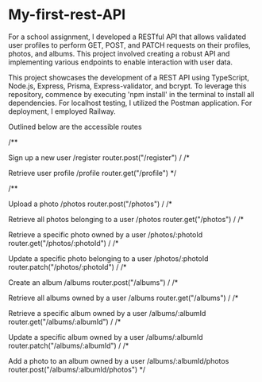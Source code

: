 # My-first-rest-API
For a school assignment, I developed a RESTful API that allows validated user profiles to perform GET, POST, and PATCH requests on their profiles, photos, and albums. This project involved creating a robust API and implementing various endpoints to enable interaction with user data.

This project showcases the development of a REST API using TypeScript, Node.js, Express, Prisma, Express-validator, and bcrypt.
To leverage this repository, commence by executing 'npm install' in the terminal to install all dependencies.
For localhost testing, I utilized the Postman application. For deployment, I employed Railway.

Outlined below are the accessible routes

/**

Sign up a new user /register
router.post("/register") /
/*

Retrieve user profile /profile
router.get("/profile")
*/

/**

Upload a photo /photos
router.post("/photos") /
/*

Retrieve all photos belonging to a user /photos
router.get("/photos") /
/*

Retrieve a specific photo owned by a user /photos/:photoId
router.get("/photos/:photoId") /
/*

Update a specific photo belonging to a user /photos/:photoId
router.patch("/photos/:photoId") /
/*

Create an album /albums
router.post("/albums") /
/*

Retrieve all albums owned by a user /albums
router.get("/albums") /
/*

Retrieve a specific album owned by a user /albums/:albumId
router.get("/albums/:albumId") /
/*

Update a specific album owned by a user /albums/:albumId
router.patch("/albums/:albumId") /
/*

Add a photo to an album owned by a user /albums/:albumId/photos
router.post("/albums/:albumId/photos") */
